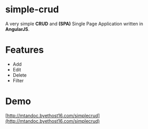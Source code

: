 # simple-crud
A very simple **CRUD** and **(SPA)** Single Page Application written in **AngularJS**.

# Features
  * Add
  * Edit
  * Delete
  * Filter
 
# Demo
  [http://mtandoc.byethost16.com/simplecrud](http://mtandoc.byethost16.com/simplecrud)
